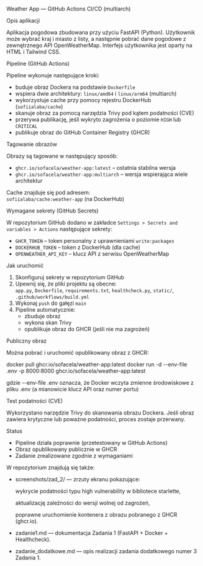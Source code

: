 Weather App — GitHub Actions CI/CD (multiarch)

Opis aplikacji

Aplikacja pogodowa zbudowana przy użyciu FastAPI (Python). Użytkownik może wybrać kraj i miasto z listy, a następnie pobrać dane pogodowe z zewnętrznego API OpenWeatherMap. Interfejs użytkownika jest oparty na HTML i Tailwind CSS.

Pipeline (GitHub Actions)

Pipeline wykonuje następujące kroki:

- buduje obraz Dockera na podstawie `Dockerfile`
- wspiera dwie architektury: `linux/amd64` i `linux/arm64` (multiarch)
- wykorzystuje cache przy pomocy rejestru DockerHub (`sofiialaba/cache`)
- skanuje obraz za pomocą narzędzia Trivy pod kątem podatności (CVE)
- przerywa publikację, jeśli wykryto zagrożenia o poziomie `HIGH` lub `CRITICAL`
- publikuje obraz do GitHub Container Registry (GHCR)

Tagowanie obrazów

Obrazy są tagowane w następujący sposób:

- `ghcr.io/sofacela/weather-app:latest` – ostatnia stabilna wersja
- `ghcr.io/sofacela/weather-app:multiarch` – wersja wspierająca wiele architektur

Cache znajduje się pod adresem:  
`sofiialaba/cache:weather-app` (na DockerHub)

Wymagane sekrety (GitHub Secrets)

W repozytorium GitHub dodano w zakładce `Settings > Secrets and variables > Actions` następujące sekrety:

- `GHCR_TOKEN` – token personalny z uprawnieniami `write:packages`
- `DOCKERHUB_TOKEN` – token z DockerHub (dla cache)
- `OPENWEATHER_API_KEY` – klucz API z serwisu OpenWeatherMap

Jak uruchomić

1. Skonfiguruj sekrety w repozytorium GitHub
2. Upewnij się, że pliki projektu są obecne:  
   `app.py`, `Dockerfile`, `requirements.txt`, `healthcheck.py`, `static/`, `.github/workflows/build.yml`
3. Wykonaj `push` do gałęzi `main`
4. Pipeline automatycznie:
   - zbuduje obraz
   - wykona skan Trivy
   - opublikuje obraz do GHCR (jeśli nie ma zagrożeń)

Publiczny obraz

Można pobrać i uruchomić opublikowany obraz z GHCR:

docker pull ghcr.io/sofacela/weather-app:latest
docker run -d --env-file .env -p 8000:8000 ghcr.io/sofacela/weather-app:latest

gdzie --env-file .env oznacza, że Docker wczyta zmienne środowiskowe z pliku .env (a mianowicie klucz API oraz numer portu)

Test podatności (CVE)

Wykorzystano narzędzie Trivy do skanowania obrazu Dockera. Jeśli obraz zawiera krytyczne lub poważne podatności, proces zostaje przerwany.

Status

- Pipeline działa poprawnie (przetestowany w GitHub Actions)
- Obraz opublikowany publicznie w GHCR
- Zadanie zrealizowane zgodnie z wymaganiami

W repozytorium znajdują się także:

- screenshots/zad_2/ — zrzuty ekranu pokazujące:

    wykrycie podatności typu high vulnerability w bibliotece starlette,

    aktualizację zależności do wersji wolnej od zagrożeń,

    poprawne uruchomienie kontenera z obrazu pobranego z GHCR (ghcr.io).

- zadanie1.md — dokumentacja Zadania 1 (FastAPI + Docker + Healthcheck).

- zadanie_dodatkowe.md — opis realizacji zadania dodatkowego numer 3 Zadania 1.
